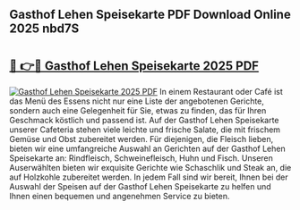 ## Gasthof Lehen Speisekarte PDF Download Online 2025 nbd7S

# <h2><a href="http://gcb41n.nevu.top/?p=Gasthof+Lehen+Speisekarte">🔗 👉🔴 Gasthof Lehen Speisekarte 2025 PDF</a></h2>

[![Gasthof Lehen Speisekarte 2025 PDF](https://i.imgur.com/dBaPXMq.png)](http://gcb41n.nevu.top/?p=Gasthof+Lehen+Speisekarte)
In einem Restaurant oder Café ist das Menü des Essens nicht nur eine Liste der angebotenen Gerichte, sondern auch eine Gelegenheit für Sie, etwas zu finden, das für Ihren Geschmack köstlich und passend ist. Auf der Gasthof Lehen Speisekarte unserer Cafeteria stehen viele leichte und frische Salate, die mit frischem Gemüse und Obst zubereitet werden. Für diejenigen, die Fleisch lieben, bieten wir eine umfangreiche Auswahl an Gerichten auf der Gasthof Lehen Speisekarte an: Rindfleisch, Schweinefleisch, Huhn und Fisch. Unseren Auserwählten bieten wir exquisite Gerichte wie Schaschlik und Steak an, die auf Holzkohle zubereitet werden. In jedem Fall sind wir bereit, Ihnen bei der Auswahl der Speisen auf der Gasthof Lehen Speisekarte zu helfen und Ihnen einen bequemen und angenehmen Service zu bieten.
